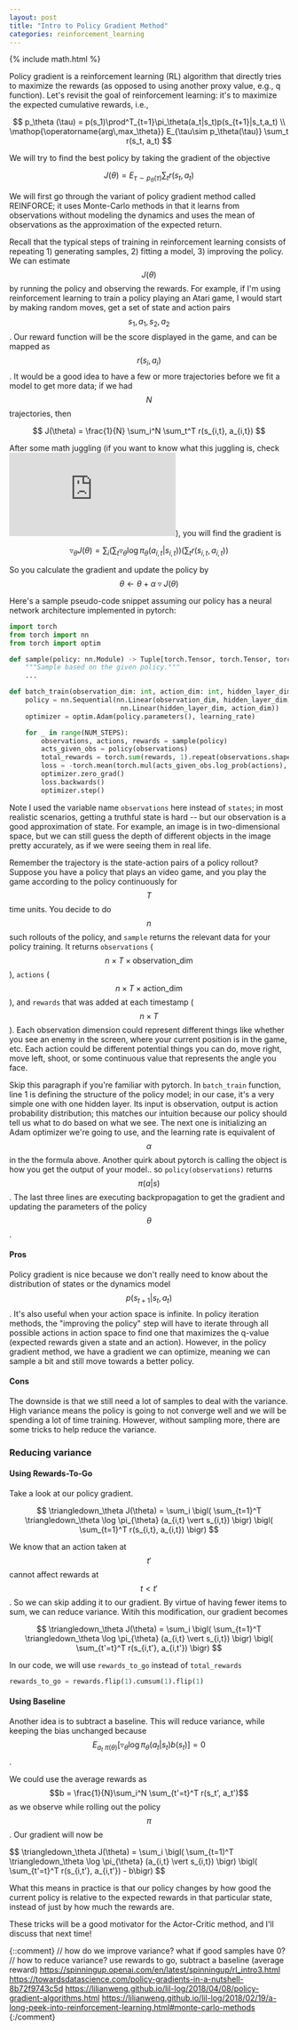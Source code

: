 ```yaml
---
layout: post
title: "Intro to Policy Gradient Method"
categories: reinforcement_learning
---
```

{% include math.html %}

Policy gradient is a reinforcement learning (RL) algorithm that directly tries to maximize the rewards (as opposed to using another proxy value, e.g., q function). Let's revisit the goal of reinforcement learning: it's to maximize the expected cumulative rewards, i.e.,

$$
p_\theta (\tau) = p(s_1)\prod^T_{t=1}\pi_\theta(a_t|s_t)p(s_{t+1}|s_t,a_t) \\
\mathop{\operatorname{arg\,max_\theta}} E_{\tau\sim p_\theta(\tau)} \sum_t r(s_t, a_t)
$$

We will try to find the best policy by taking the gradient of the objective

$$
J(\theta) =  E_{\tau\sim p_\theta(\tau)} \sum_t r(s_t, a_t)
$$

We will first go through the variant of policy gradient method called REINFORCE; it uses Monte-Carlo methods in that it learns from observations without modeling the dynamics and uses the mean of observations as the approximation of the expected return.

Recall that the typical steps of training in reinforcement learning consists of repeating 1) generating samples, 2) fitting a model, 3) improving the policy. We can estimate $$J(\theta)$$ by running the policy and observing the rewards. For example, if I'm using reinforcement learning to train a policy playing an Atari game, I would start by making random moves, get a set of state and action pairs $$s_1, a_1, s_2, a_2$$. Our reward function will be the score displayed in the game, and can be mapped as $$r(s_i, a_i)$$. It would be a good idea to have a few or more trajectories before we fit a model to get more data; if we had $$N$$ trajectories, then

$$
J(\theta) = \frac{1}{N} \sum_i^N \sum_t^T r(s_{i,t}, a_{i,t})
$$

After some math juggling (if you want to know what this juggling is, check ![this](https://lilianweng.github.io/lil-log/2018/04/08/policy-gradient-algorithms.html#proof-of-policy-gradient-theorem)), you will find the gradient is

$$
\triangledown_\theta J(\theta) = \sum_i \bigl( \sum_t \triangledown_\theta \log \pi_{\theta} (a_{i,t} \vert s_{i,t}) \bigr) \bigl( \sum_t r(s_{i,t}, a_{i,t}) \bigr)
$$

So you calculate the gradient and update the policy by
$$
\theta \leftarrow \theta + \alpha \triangledown J(\theta)
$$

Here's a sample pseudo-code snippet assuming our policy has a neural network architecture implemented in pytorch:
```python
import torch
from torch import nn
from torch import optim

def sample(policy: nn.Module) -> Tuple[torch.Tensor, torch.Tensor, torch.Tensor]:
    """Sample based on the given policy."""
    ...

def batch_train(observation_dim: int, action_dim: int, hidden_layer_dim: int, learning_rate: float):
    policy = nn.Sequential(nn.Linear(observation_dim, hidden_layer_dim),
                            nn.Linear(hidden_layer_dim, action_dim))
    optimizer = optim.Adam(policy.parameters(), learning_rate)

    for _ in range(NUM_STEPS):
        observations, actions, rewards = sample(policy)
        acts_given_obs = policy(observations)
        total_rewards = torch.sum(rewards, 1).repeat(observations.shape[0], 1)
        loss = -torch.mean(torch.mul(acts_given_obs.log_prob(actions), total_rewards))
        optimizer.zero_grad()
        loss.backwards()
        optimizer.step()
```

Note I used the variable name `observations` here instead of `states`; in most realistic scenarios, getting a truthful state is hard -- but our observation is a good approximation of state. For example, an image is in two-dimensional space, but we can still guess the depth of different objects in the image pretty accurately, as if we were seeing them in real life.

Remember the trajectory is the state-action pairs of a policy rollout? Suppose you have a policy that plays an video game, and you play the game according to the policy continuously for $$T$$ time units. You decide to do $$n$$ such rollouts of the policy, and `sample` returns the relevant data for your policy training. It returns `observations` ($$n \times T \times \text{observation_dim} $$), `actions` ($$n \times T \times \text{action_dim}$$), and `rewards` that was added at each timestamp ($$n \times T$$). Each observation dimension could represent different things like whether you see an enemy in the screen, where your current position is in the game, etc. Each action could be different potential things you can do, move right, move left, shoot, or some continuous value that represents the angle you face.

Skip this paragraph if you're familiar with pytorch. In `batch_train` function, line 1 is defining the structure of the policy model; in our case, it's a very simple one with one hidden layer. Its input is observation, output is action probability distribution; this matches our intuition because our policy should tell us what to do based on what we see. The next one is initializing an Adam optimizer we're going to use, and the learning rate is equivalent of $$\alpha$$ in the the formula above. Another quirk about pytorch is calling the object is how you get the output of your model.. so `policy(observations)` returns $$\pi(a \vert s)$$. The last three lines are executing backpropagation to get the gradient and updating the parameters of the policy $$\theta$$.

#### Pros
Policy gradient is nice because we don't really need to know about the distribution of states or the dynamics model $$p(s_{t+1} \vert s_t,a_t)$$. It's also useful when your action space is infinite. In policy iteration methods, the "improving the policy" step will have to iterate through all possible actions in action space to find one that maximizes the q-value (expected rewards given a state and an action). However, in the policy gradient method, we have a gradient we can optimize, meaning we can sample a bit and still move towards a better policy.

#### Cons
The downside is that we still need a lot of samples to deal with the variance. High variance means the policy is going to not converge well and we will be spending a lot of time training. However, without sampling more, there are some tricks to help reduce the variance.

### Reducing variance

#### Using Rewards-To-Go
Take a look at our policy gradient.

$$
\triangledown_\theta J(\theta) = \sum_i \bigl( \sum_{t=1}^T \triangledown_\theta \log \pi_{\theta} (a_{i,t} \vert s_{i,t}) \bigr) \bigl( \sum_{t=1}^T r(s_{i,t}, a_{i,t}) \bigr)
$$

We know that an action taken at $$t'$$ cannot affect rewards at $$t < t'$$. So we can skip adding it to our gradient. By virtue of having fewer items to sum, we can reduce variance. Witih this modification, our gradient becomes

$$
\triangledown_\theta J(\theta) = \sum_i \bigl( \sum_{t=1}^T \triangledown_\theta \log \pi_{\theta} (a_{i,t} \vert s_{i,t}) \bigr) \bigl( \sum_{t'=t}^T r(s_{i,t'}, a_{i,t'}) \bigr)
$$

In our code, we will use `rewards_to_go` instead of `total_rewards`
```python
rewards_to_go = rewards.flip(1).cumsum(1).flip(1)
```

#### Using Baseline
Another idea is to subtract a baseline. This will reduce variance, while keeping the bias unchanged because
$$
E_{a_t ~ \pi(\theta)}\bigl[ \triangledown_\theta \log \pi_\theta(a_t \vert s_t)b(s_t) \bigr] = 0
$$.

We could use the average rewards as $$b = \frac{1}{N}\sum_i^N \sum_{t'=t}^T r(s_t', a_t')$$ as we observe while rolling out the policy $$\pi$$. Our gradient will now be

$$
\triangledown_\theta J(\theta) = \sum_i \bigl( \sum_{t=1)^T \triangledown_\theta \log \pi_{\theta} (a_{i,t} \vert s_{i,t}) \bigr) \bigl( \sum_{t'=t}^T r(s_{i,t'}, a_{i,t'}) - b\bigr)
$$

What this means in practice is that our policy changes by how good the current policy is relative to the expected rewards in that particular state, instead of just by how much the rewards are.

These tricks will be a good motivator for the Actor-Critic method, and I'll discuss that next time!

{::comment}
// how do we improve variance? what if good samples have 0?
// how to reduce variance? use rewards to go, subtract a baseline (average reward)
https://spinningup.openai.com/en/latest/spinningup/rl_intro3.html
https://towardsdatascience.com/policy-gradients-in-a-nutshell-8b72f9743c5d
https://lilianweng.github.io/lil-log/2018/04/08/policy-gradient-algorithms.html
https://lilianweng.github.io/lil-log/2018/02/19/a-long-peek-into-reinforcement-learning.html#monte-carlo-methods
{:/comment}
